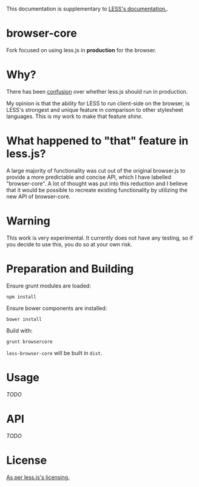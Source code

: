This documentation is supplementary to [LESS's documentation.](https://github.com/less/less.js/blob/master/README.md).

browser-core
==
Fork focused on using less.js in **production** for the browser.

# Why?
There has been [confusion](https://github.com/less/less-docs/issues/6) over whether less.js should run in production.

My opinion is that the ability for LESS to run client-side on the browser, is LESS's strongest and unique feature in comparison to other stylesheet languages.
This is my work to make that feature *shine*.

# What happened to "that" feature in less.js?
A large majority of functionality was cut out of the original browser.js to provide a more predictable and concise API, which I have labelled "browser-core".
A lot of thought was put into this reduction and I believe that it would be possible to recreate existing functionality by utilizing the new API of browser-core.

# Warning
This work is very experimental. It currently does not have any testing, so if you decide to use this, you do so at your own risk.

Preparation and Building
==

Ensure grunt modules are loaded:
````
npm install
````

Ensure bower components are installed:
````
bower install
````

Build with:
````
grunt browsercore
````
`less-browser-core` will be built in `dist`.

Usage
==
*TODO*

API
==
*TODO*

License
==
[As per less.js's licensing.](https://github.com/less/less.js/blob/master/LICENSE)